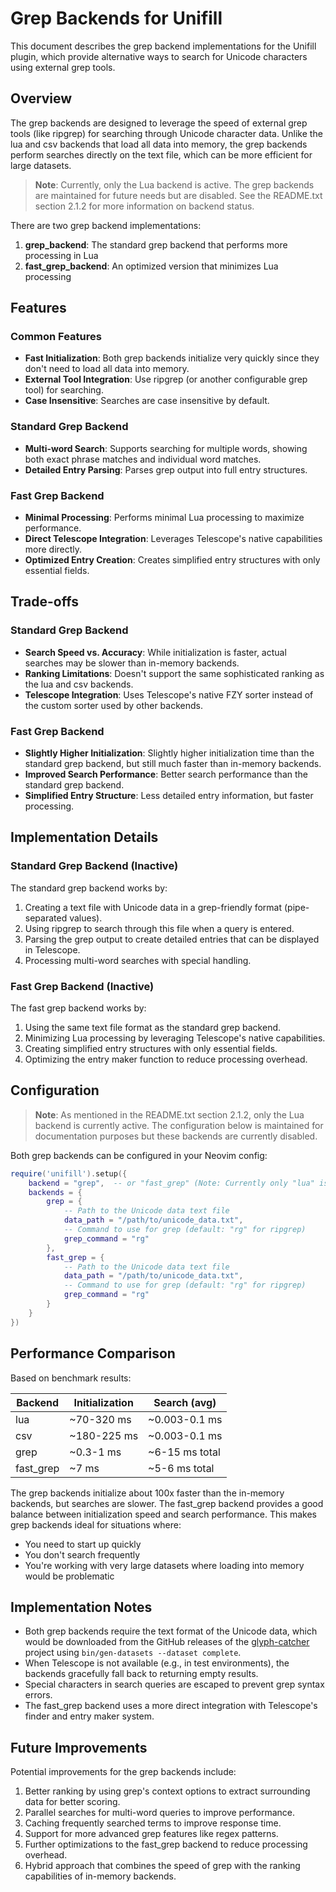 # Grep Backends for Unifill

This document describes the grep backend implementations for the Unifill plugin,
which provide alternative ways to search for Unicode characters using external
grep tools.

## Overview

The grep backends are designed to leverage the speed of external grep tools
(like ripgrep) for searching through Unicode character data. Unlike the lua and
csv backends that load all data into memory, the grep backends perform searches
directly on the text file, which can be more efficient for large datasets.

> **Note**: Currently, only the Lua backend is active. The grep backends are
> maintained for future needs but are disabled. See the README.txt section 2.1.2
> for more information on backend status.

There are two grep backend implementations:

1. **grep_backend**: The standard grep backend that performs more processing in
   Lua
2. **fast_grep_backend**: An optimized version that minimizes Lua processing

## Features

### Common Features

- **Fast Initialization**: Both grep backends initialize very quickly since they
  don't need to load all data into memory.
- **External Tool Integration**: Use ripgrep (or another configurable grep tool)
  for searching.
- **Case Insensitive**: Searches are case insensitive by default.

### Standard Grep Backend

- **Multi-word Search**: Supports searching for multiple words, showing both
  exact phrase matches and individual word matches.
- **Detailed Entry Parsing**: Parses grep output into full entry structures.

### Fast Grep Backend

- **Minimal Processing**: Performs minimal Lua processing to maximize
  performance.
- **Direct Telescope Integration**: Leverages Telescope's native capabilities
  more directly.
- **Optimized Entry Creation**: Creates simplified entry structures with only
  essential fields.

## Trade-offs

### Standard Grep Backend

- **Search Speed vs. Accuracy**: While initialization is faster, actual searches
  may be slower than in-memory backends.
- **Ranking Limitations**: Doesn't support the same sophisticated ranking as the
  lua and csv backends.
- **Telescope Integration**: Uses Telescope's native FZY sorter instead of the
  custom sorter used by other backends.

### Fast Grep Backend

- **Slightly Higher Initialization**: Slightly higher initialization time than
  the standard grep backend, but still much faster than in-memory backends.
- **Improved Search Performance**: Better search performance than the standard
  grep backend.
- **Simplified Entry Structure**: Less detailed entry information, but faster
  processing.

## Implementation Details

### Standard Grep Backend (Inactive)

The standard grep backend works by:

1. Creating a text file with Unicode data in a grep-friendly format
   (pipe-separated values).
2. Using ripgrep to search through this file when a query is entered.
3. Parsing the grep output to create detailed entries that can be displayed in
   Telescope.
4. Processing multi-word searches with special handling.

### Fast Grep Backend (Inactive)

The fast grep backend works by:

1. Using the same text file format as the standard grep backend.
2. Minimizing Lua processing by leveraging Telescope's native capabilities.
3. Creating simplified entry structures with only essential fields.
4. Optimizing the entry maker function to reduce processing overhead.

## Configuration

> **Note**: As mentioned in the README.txt section 2.1.2, only the Lua backend
> is currently active. The configuration below is maintained for documentation
> purposes but these backends are currently disabled.

Both grep backends can be configured in your Neovim config:

```lua
require('unifill').setup({
    backend = "grep",  -- or "fast_grep" (Note: Currently only "lua" is active)
    backends = {
        grep = {
            -- Path to the Unicode data text file
            data_path = "/path/to/unicode_data.txt",
            -- Command to use for grep (default: "rg" for ripgrep)
            grep_command = "rg"
        },
        fast_grep = {
            -- Path to the Unicode data text file
            data_path = "/path/to/unicode_data.txt",
            -- Command to use for grep (default: "rg" for ripgrep)
            grep_command = "rg"
        }
    }
})
```

## Performance Comparison

Based on benchmark results:

| Backend   | Initialization | Search (avg)   |
| --------- | -------------- | -------------- |
| lua       | ~70-320 ms     | ~0.003-0.1 ms  |
| csv       | ~180-225 ms    | ~0.003-0.1 ms  |
| grep      | ~0.3-1 ms      | ~6-15 ms total |
| fast_grep | ~7 ms          | ~5-6 ms total  |

The grep backends initialize about 100x faster than the in-memory backends, but
searches are slower. The fast_grep backend provides a good balance between
initialization speed and search performance. This makes grep backends ideal for
situations where:

- You need to start up quickly
- You don't search frequently
- You're working with very large datasets where loading into memory would be
  problematic

## Implementation Notes

- Both grep backends require the text format of the Unicode data, which would be
  downloaded from the GitHub releases of the
  [glyph-catcher](https://github.com/arthur-debert/glyph-catcher/) project using
  `bin/gen-datasets --dataset complete`.
- When Telescope is not available (e.g., in test environments), the backends
  gracefully fall back to returning empty results.
- Special characters in search queries are escaped to prevent grep syntax
  errors.
- The fast_grep backend uses a more direct integration with Telescope's finder
  and entry maker system.

## Future Improvements

Potential improvements for the grep backends include:

1. Better ranking by using grep's context options to extract surrounding data
   for better scoring.
2. Parallel searches for multi-word queries to improve performance.
3. Caching frequently searched terms to improve response time.
4. Support for more advanced grep features like regex patterns.
5. Further optimizations to the fast_grep backend to reduce processing overhead.
6. Hybrid approach that combines the speed of grep with the ranking capabilities
   of in-memory backends.
